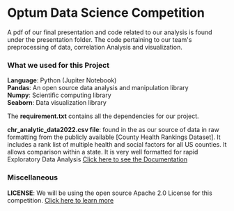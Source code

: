 # Optum Data Science Competition

A pdf of our final presentation and code related to our analysis is found under the presentation folder. The code pertaining to our team's preprocessing of data, correlation Analysis and visualization.
 
### What we used for this Project
**Language**: Python (Jupiter Notebook)  
**Pandas**: An open source data analysis and manipulation library  
**Numpy**: Scientific computing library  
**Seaborn**: Data visualization library 

The **requirement.txt** contains all the dependencies for our project.

**chr_analytic_data2022.csv file**: found in the as our source of data in raw formatting from the publicly available [County Health Rankings Dataset]. It includes a rank list of multiple health and social factors for all US counties. It allows comparison within a state. It is very well formatted for rapid Exploratory Data Analysis [Click here to see the Documentation](https://www.countyhealthrankings.org/sites/default/files/media/document/DataDictionary_2022.pdf)

### Miscellaneous  
**LICENSE**: We will be using the open source Apache 2.0 License for this competition. [Click here to learn more](https://choosealicense.com/licenses/apache-2.0/)
